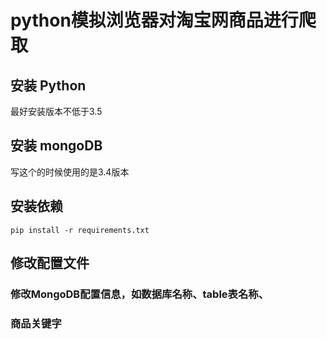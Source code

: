 # python模拟浏览器对淘宝网商品进行爬取

## 安装 Python
最好安装版本不低于3.5

## 安装 mongoDB
写这个的时候使用的是3.4版本

## 安装依赖
<code>pip install -r requirements.txt</code>

## 修改配置文件

### 修改MongoDB配置信息，如数据库名称、table表名称、
### 商品关键字 
